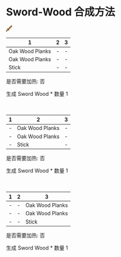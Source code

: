 # Sword-Wood 合成方法

![Icon](e84c3e85dd432084881c0c6c0649472e.png)

|1|2|3|
|----|-----|-----|
|Oak Wood Planks|-|-|
|Oak Wood Planks|-|-|
|Stick|-|-|

是否需要加热: 否

生成 Sword Wood \* 数量 1
<br/> <br/> <br/> 

|1|2|3|
|----|-----|-----|
|-|Oak Wood Planks|-|
|-|Oak Wood Planks|-|
|-|Stick|-|

是否需要加热: 否

生成 Sword Wood \* 数量 1
<br/> <br/> <br/> 

|1|2|3|
|----|-----|-----|
|-|-|Oak Wood Planks|
|-|-|Oak Wood Planks|
|-|-|Stick|

是否需要加热: 否

生成 Sword Wood \* 数量 1
<br/> <br/> <br/> 

